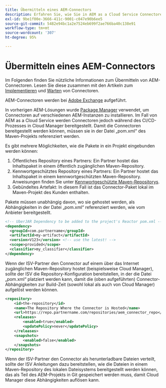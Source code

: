 ```yaml
---
title: Übermitteln eines AEM-Connectors
description: Erfahren Sie, wie Sie in AEM as a Cloud Service Connectoren richtig referenzieren und bereitstellen.
exl-id: 9be1f00e-3666-411c-9001-c047e90b6ee5
source-git-commit: 5482e94bc1a2e7524eb699f2ae766ba40c138e91
workflow-type: tm+mt
source-wordcount: '307'
ht-degree: 95%

---
```


Übermitteln eines AEM-Connectors
===========================

Im Folgenden finden Sie nützliche Informationen zum Übermitteln von AEM-Connectoren. Lesen Sie diese zusammen mit den Artikeln zum [Implementieren](implement.md) und [Warten](maintain.md) von Connectoren.

AEM-Connectoren werden bei [Adobe Exchange](https://partners.adobe.com/de/exchangeprogram/experiencecloud) aufgeführt.

In vorherigen AEM-Lösungen wurde [Package Manager](/help/implementing/developing/tools/package-manager.md) verwendet, um Connectoren auf verschiedenen AEM-Instanzen zu installieren. Im Fall von AEM as a Cloud Service werden Connectoren jedoch während des CI/CD-Prozesses in Cloud Manager bereitgestellt. Damit die Connectoren bereitgestellt werden können, müssen sie in der Datei „pom.xml“ des Maven-Projekts referenziert werden.

Es gibt mehrere Möglichkeiten, wie die Pakete in ein Projekt eingebunden werden können:

1. Öffentliches Repository eines Partners: Ein Partner hostet das Inhaltspaket in einem öffentlich zugänglichen Maven-Repository.
1. Kennwortgeschütztes Repository eines Partners: Ein Partner hostet das Inhaltspaket in einem kennwortgeschützten Maven-Repository. Anweisungen finden Sie unter [Kennwortgeschützte Maven-Repositorys](https://experienceleague.adobe.com/docs/experience-manager-cloud-service/implementing/using-cloud-manager/create-application-project/setting-up-project.html?lang=de#password-protected-maven-repositories).
1. Gebündeltes Artefakt: In diesem Fall ist das Connector-Paket lokal im Maven-Projekt des Kunden enthalten.

Pakete müssen unabhängig davon, wo sie gehostet werden, als Abhängigkeiten in der Datei „pom.xml“ referenziert werden, wie vom Anbieter bereitgestellt.

```xml
<!-- UberJAR Dependency to be added to the project's Reactor pom.xml -->
<dependency>
  <groupId>com.partnername</groupId>
  <artifactId>my-artifact</artifactId>
  <version>V123</version> <!-- use the latest! -->
  <scope>provided</scope>
  <classifier>my_classifier</classifier>
</dependency>
```

Wenn der ISV-Partner den Connector auf einem über das Internet zugänglichen Maven-Repository hostet (beispielsweise Cloud Manager), sollte der ISV die Repository-Konfiguration bereitstellen, in der die Datei „pom.xml“ platziert werden kann, damit die (oben aufgeführten) Connector-Abhängigkeiten zur Build-Zeit (sowohl lokal als auch von Cloud Manager) aufgelöst werden können.

```xml
<repository>
    <id>the-repository</id>
    <name>The Repository Where the Connector is Hosted</name>
    <url>https://repo.partnername.com/repositories/aem_connector_repo</url>
    <releases>
        <enabled>true</enabled>
        <updatePolicy>never</updatePolicy>
    </releases>
    <snapshots>
        <enabled>false</enabled>
    </snapshots>
</repository>
```

Wenn der ISV-Partner den Connector als herunterladbare Dateien verteilt, sollte der ISV Anleitungen dazu bereitstellen, wie die Dateien in einem Maven-Repository des lokalen Dateisystems bereitgestellt werden können, das als Teil des AEM-Projekts in Git gespeichert werden muss, damit Cloud Manager diese Abhängigkeiten auflösen kann.
